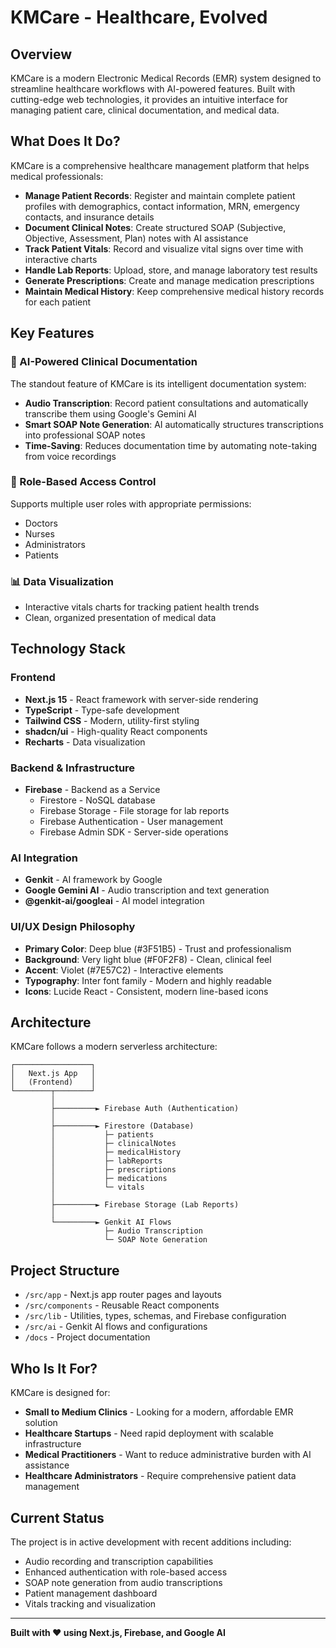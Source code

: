 # KMCare - Healthcare, Evolved

## Overview

KMCare is a modern Electronic Medical Records (EMR) system designed to streamline healthcare workflows with AI-powered features. Built with cutting-edge web technologies, it provides an intuitive interface for managing patient care, clinical documentation, and medical data.

## What Does It Do?

KMCare is a comprehensive healthcare management platform that helps medical professionals:

- **Manage Patient Records**: Register and maintain complete patient profiles with demographics, contact information, MRN, emergency contacts, and insurance details
- **Document Clinical Notes**: Create structured SOAP (Subjective, Objective, Assessment, Plan) notes with AI assistance
- **Track Patient Vitals**: Record and visualize vital signs over time with interactive charts
- **Handle Lab Reports**: Upload, store, and manage laboratory test results
- **Generate Prescriptions**: Create and manage medication prescriptions
- **Maintain Medical History**: Keep comprehensive medical history records for each patient

## Key Features

### 🤖 AI-Powered Clinical Documentation

The standout feature of KMCare is its intelligent documentation system:

- **Audio Transcription**: Record patient consultations and automatically transcribe them using Google's Gemini AI
- **Smart SOAP Note Generation**: AI automatically structures transcriptions into professional SOAP notes
- **Time-Saving**: Reduces documentation time by automating note-taking from voice recordings

### 👥 Role-Based Access Control

Supports multiple user roles with appropriate permissions:

- Doctors
- Nurses
- Administrators
- Patients

### 📊 Data Visualization

- Interactive vitals charts for tracking patient health trends
- Clean, organized presentation of medical data

## Technology Stack

### Frontend

- **Next.js 15** - React framework with server-side rendering
- **TypeScript** - Type-safe development
- **Tailwind CSS** - Modern, utility-first styling
- **shadcn/ui** - High-quality React components
- **Recharts** - Data visualization

### Backend & Infrastructure

- **Firebase** - Backend as a Service
  - Firestore - NoSQL database
  - Firebase Storage - File storage for lab reports
  - Firebase Authentication - User management
  - Firebase Admin SDK - Server-side operations

### AI Integration

- **Genkit** - AI framework by Google
- **Google Gemini AI** - Audio transcription and text generation
- **@genkit-ai/googleai** - AI model integration

### UI/UX Design Philosophy

- **Primary Color**: Deep blue (#3F51B5) - Trust and professionalism
- **Background**: Very light blue (#F0F2F8) - Clean, clinical feel
- **Accent**: Violet (#7E57C2) - Interactive elements
- **Typography**: Inter font family - Modern and highly readable
- **Icons**: Lucide React - Consistent, modern line-based icons

## Architecture

KMCare follows a modern serverless architecture:

```
┌─────────────────┐
│   Next.js App   │
│   (Frontend)    │
└────────┬────────┘
         │
         ├─────────► Firebase Auth (Authentication)
         │
         ├─────────► Firestore (Database)
         │           ├─ patients
         │           ├─ clinicalNotes
         │           ├─ medicalHistory
         │           ├─ labReports
         │           ├─ prescriptions
         │           ├─ medications
         │           └─ vitals
         │
         ├─────────► Firebase Storage (Lab Reports)
         │
         └─────────► Genkit AI Flows
                     ├─ Audio Transcription
                     └─ SOAP Note Generation
```

## Project Structure

- `/src/app` - Next.js app router pages and layouts
- `/src/components` - Reusable React components
- `/src/lib` - Utilities, types, schemas, and Firebase configuration
- `/src/ai` - Genkit AI flows and configurations
- `/docs` - Project documentation

## Who Is It For?

KMCare is designed for:

- **Small to Medium Clinics** - Looking for a modern, affordable EMR solution
- **Healthcare Startups** - Need rapid deployment with scalable infrastructure
- **Medical Practitioners** - Want to reduce administrative burden with AI assistance
- **Healthcare Administrators** - Require comprehensive patient data management

## Current Status

The project is in active development with recent additions including:

- Audio recording and transcription capabilities
- Enhanced authentication with role-based access
- SOAP note generation from audio transcriptions
- Patient management dashboard
- Vitals tracking and visualization

---

**Built with ❤️ using Next.js, Firebase, and Google AI**
